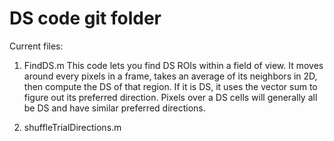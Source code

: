 # DS code git folder
 
Current files:
1) FindDS.m
This code lets you find DS ROIs within a field of view. It moves around every pixels in a frame, takes an average of its neighbors in 2D, then compute the DS of that region. If it is DS, it uses the vector sum to figure out its preferred direction. Pixels over a DS cells will generally all be DS and have similar preferred directions.

2) shuffleTrialDirections.m

